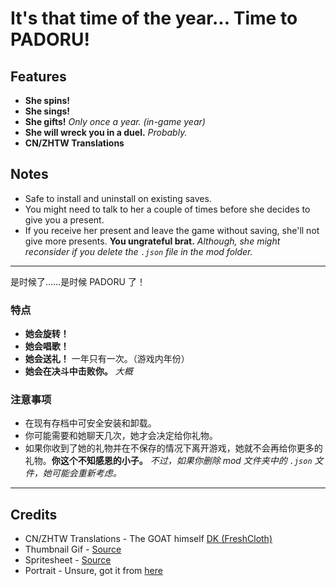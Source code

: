 # It's that time of the year... Time to PADORU!

## Features

-   **She spins!**
-   **She sings!**
-   **She gifts!** _Only once a year. (in-game year)_
-   **She will wreck you in a duel.** _Probably._
-   **CN/ZHTW Translations**

## Notes

-   Safe to install and uninstall on existing saves.
-   You might need to talk to her a couple of times before she decides to give you a present.
-   If you receive her present and leave the game without saving, she'll not give more presents. **You ungrateful brat.** _Although, she might reconsider if you delete the `.json` file in the mod folder._

---

是时候了……是时候 PADORU 了！

### 特点

-   **她会旋转！**
-   **她会唱歌！**
-   **她会送礼！** 一年只有一次。（游戏内年份）
-   **她会在决斗中击败你。** _大概_

### 注意事项

-   在现有存档中可安全安装和卸载。
-   你可能需要和她聊天几次，她才会决定给你礼物。
-   如果你收到了她的礼物并在不保存的情况下离开游戏，她就不会再给你更多的礼物。**你这个不知感恩的小子。** _不过，如果你删除 mod 文件夹中的 `.json` 文件，她可能会重新考虑。_

---

## Credits

-   CN/ZHTW Translations - The GOAT himself [DK (FreshCloth)](https://steamcommunity.com/id/gottyduke)
-   Thumbnail Gif - [Source](https://steamcommunity.com/sharedfiles/filedetails/?id=1834558034)
-   Spritesheet - [Source](https://danbooru.donmai.us/posts/1334560)
-   Portrait - Unsure, got it from [here](<https://fategrandorder.fandom.com/wiki/User_blog:Kazesenpai/Nero_(Santa)>)
